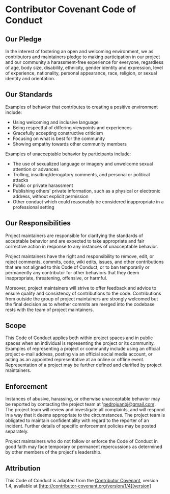 # Contributor Covenant Code of Conduct

## Our Pledge

In the interest of fostering an open and welcoming environment, we as
contributors and maintainers pledge to making participation in our project and
our community a harassment-free experience for everyone, regardless of age,
body size, disability, ethnicity, gender identity and expression, level of
experience, nationality, personal appearance, race, religion, or sexual
identity and orientation.

## Our Standards

Examples of behavior that contributes to creating a positive environment include:

* Using welcoming and inclusive language
* Being respectful of differing viewpoints and experiences
* Gracefully accepting constructive criticism
* Focusing on what is best for the community
* Showing empathy towards other community members

Examples of unacceptable behavior by participants include:

* The use of sexualized language or imagery and unwelcome sexual attention or advances
* Trolling, insulting/derogatory comments, and personal or political attacks
* Public or private harassment
* Publishing others' private information, such as a physical or electronic address, without explicit permission
* Other conduct which could reasonably be considered inappropriate in a professional setting

## Our Responsibilities

Project maintainers are responsible for clarifying the standards of acceptable
behavior and are expected to take appropriate and fair corrective action in
response to any instances of unacceptable behavior.

Project maintainers have the right and responsibility to remove, edit, or
reject comments, commits, code, wiki edits, issues, and other contributions
that are not aligned to this Code of Conduct, or to ban temporarily or
permanently any contributor for other behaviors that they deem inappropriate,
threatening, offensive, or harmful.

Moreover, project maintainers will strive to offer feedback and advice to
ensure quality and consistency of contributions to the code.  Contributions
from outside the group of project maintainers are strongly welcomed but the
final decision as to whether commits are merged into the codebase rests with
the team of project maintainers.

## Scope

This Code of Conduct applies both within project spaces and in public spaces
when an individual is representing the project or its community. Examples of
representing a project or community include using an official project e-mail
address, posting via an official social media account, or acting as an
appointed representative at an online or offline event. Representation of a
project may be further defined and clarified by project maintainers.

## Enforcement

Instances of abusive, harassing, or otherwise unacceptable behavior may be
reported by contacting the project team at 'pedrojuanbj@gmail.com'. The project team will
review and investigate all complaints, and will respond in a way that it deems
appropriate to the circumstances. The project team is obligated to maintain
confidentiality with regard to the reporter of an incident. Further details of
specific enforcement policies may be posted separately.

Project maintainers who do not follow or enforce the Code of Conduct in good
faith may face temporary or permanent repercussions as determined by other
members of the project's leadership.

## Attribution

This Code of Conduct is adapted from the [Contributor Covenant][homepage],
version 1.4, available at
[http://contributor-covenant.org/version/1/4][version]

[homepage]: http://contributor-covenant.org
[version]: http://contributor-covenant.org/version/1/4/
